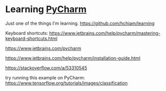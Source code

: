 # Learning [PyCharm](https://www.jetbrains.com/pycharm/)

Just one of the things I'm learning. https://github.com/hchiam/learning

Keyboard shortcuts: https://www.jetbrains.com/help/pycharm/mastering-keyboard-shortcuts.html

https://www.jetbrains.com/pycharm

https://www.jetbrains.com/help/pycharm/installation-guide.html

https://stackoverflow.com/a/53310545

try running this example on PyCharm: https://www.tensorflow.org/tutorials/images/classification
